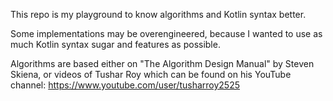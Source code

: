 This repo is my playground to know algorithms and Kotlin syntax better.

Some implementations may be overengineered, because I wanted to use as much Kotlin syntax sugar and features as possible. 

Algorithms are based either on "The Algorithm Design Manual" by Steven Skiena, or videos of Tushar Roy which can be found on his YouTube channel: https://www.youtube.com/user/tusharroy2525